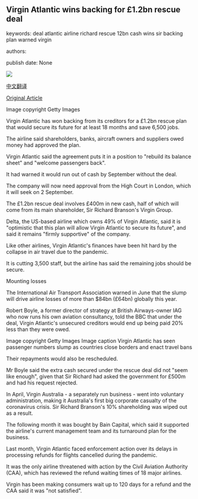 ## Virgin Atlantic wins backing for £1.2bn rescue deal

keywords: deal atlantic airline richard rescue 12bn cash wins sir backing plan warned virgin

authors: 

publish date: None

![](https://ichef.bbci.co.uk/news/1024/branded_news/745D/production/_114098792_virginatlantic.jpg)

[中文翻译](Virgin%20Atlantic%20wins%20backing%20for%20%C2%A31.2bn%20rescue%20deal_zh.md)

[Original Article](https://www.bbc.com/news/business-53908474)

Image copyright Getty Images

Virgin Atlantic has won backing from its creditors for a £1.2bn rescue plan that would secure its future for at least 18 months and save 6,500 jobs.

The airline said shareholders, banks, aircraft owners and suppliers owed money had approved the plan.

Virgin Atlantic said the agreement puts it in a position to "rebuild its balance sheet" and "welcome passengers back".

It had warned it would run out of cash by September without the deal.

The company will now need approval from the High Court in London, which it will seek on 2 September.

The £1.2bn rescue deal involves £400m in new cash, half of which will come from its main shareholder, Sir Richard Branson's Virgin Group.

Delta, the US-based airline which owns 49% of Virgin Atlantic, said it is "optimistic that this plan will allow Virgin Atlantic to secure its future", and said it remains "firmly supportive" of the company.

Like other airlines, Virgin Atlantic's finances have been hit hard by the collapse in air travel due to the pandemic.

It is cutting 3,500 staff, but the airline has said the remaining jobs should be secure.

Mounting losses

The International Air Transport Association warned in June that the slump will drive airline losses of more than $84bn (£64bn) globally this year.

Robert Boyle, a former director of strategy at British Airways-owner IAG who now runs his own aviation consultancy, told the BBC that under the deal, Virgin Atlantic's unsecured creditors would end up being paid 20% less than they were owed.

Image copyright Getty Images Image caption Virgin Atlantic has seen passenger numbers slump as countries close borders and enact travel bans

Their repayments would also be rescheduled.

Mr Boyle said the extra cash secured under the rescue deal did not "seem like enough", given that Sir Richard had asked the government for £500m and had his request rejected.

In April, Virgin Australia - a separately run business - went into voluntary administration, making it Australia's first big corporate casualty of the coronavirus crisis. Sir Richard Branson's 10% shareholding was wiped out as a result.

The following month it was bought by Bain Capital, which said it supported the airline's current management team and its turnaround plan for the business.

Last month, Virgin Atlantic faced enforcement action over its delays in processing refunds for flights cancelled during the pandemic.

It was the only airline threatened with action by the Civil Aviation Authority (CAA), which has reviewed the refund waiting times of 18 major airlines.

Virgin has been making consumers wait up to 120 days for a refund and the CAA said it was "not satisfied".